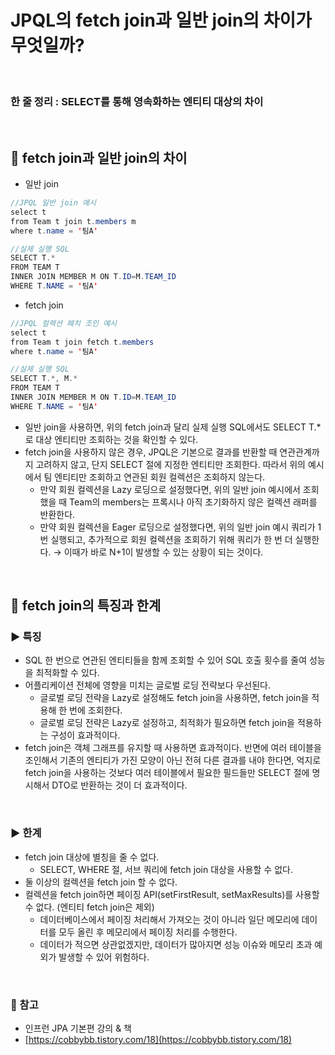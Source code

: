 # JPQL의 fetch join과 일반 join의 차이가 무엇일까?

<br>

### 한 줄 정리 : SELECT를 통해 영속화하는 엔티티 대상의 차이

<br>

## 📌 fetch join과 일반 join의 차이
- 일반 join
```java
//JPQL 일반 join 예시
select t
from Team t join t.members m
where t.name = '팀A'

//실제 실행 SQL
SELECT T.*
FROM TEAM T
INNER JOIN MEMBER M ON T.ID=M.TEAM_ID
WHERE T.NAME = '팀A'
```

- fetch join
```java
//JPQL 컬렉션 페치 조인 예시
select t
from Team t join fetch t.members
where t.name = '팀A'

//실제 실행 SQL
SELECT T.*, M.*
FROM TEAM T
INNER JOIN MEMBER M ON T.ID=M.TEAM_ID
WHERE T.NAME = '팀A'
```

- 일반 join을 사용하면, 위의 fetch join과 달리 실제 실행 SQL에서도 SELECT T.*로 대상 엔티티만 조회하는 것을 확인할 수 있다.
- fetch join을 사용하지 않은 경우, JPQL은 기본으로 결과를 반환할 때 연관관계까지 고려하지 않고, 단지 SELECT 절에 지정한 엔티티만 조회한다. 따라서 위의 예시에서 팀 엔티티만 조회하고 연관된 회원 컬렉션은 조회하지 않는다.
    - 만약 회원 컬렉션을 Lazy 로딩으로 설정했다면, 위의 일반 join 예시에서 조회했을 때 Team의 members는 프록시나 아직 초기화하지 않은 컬렉션 래퍼를 반환한다.
    - 만약 회원 컬렉션을 Eager 로딩으로 설정했다면, 위의 일반 join 예시 쿼리가 1번 실행되고, 추가적으로 회원 컬렉션을 조회하기 위해 쿼리가 한 번 더 실행한다. → 이때가 바로 N+1이 발생할 수 있는 상황이 되는 것이다.

<br>

## 📌 fetch join의 특징과 한계
### ▶️ 특징
- SQL 한 번으로 연관된 엔티티들을 함께 조회할 수 있어 SQL 호출 횟수를 줄여 성능을 최적화할 수 있다.
- 어플리케이션 전체에 영향을 미치는 글로벌 로딩 전략보다 우선된다.
    - 글로벌 로딩 전략을 Lazy로 설정해도 fetch join을 사용하면, fetch join을 적용해 한 번에 조회한다.
    - 글로벌 로딩 전략은 Lazy로 설정하고, 최적화가 필요하면 fetch join을 적용하는 구성이 효과적이다.
- fetch join은 객체 그래프를 유지할 때 사용하면 효과적이다. 반면에 여러 테이블을 조인해서 기존의 엔티티가 가진 모양이 아닌 전혀 다른 결과를 내야 한다면, 억지로 fetch join을 사용하는 것보다 여러 테이블에서 필요한 필드들만 SELECT 절에 명시해서 DTO로 반환하는 것이 더 효과적이다.

<br>

### ▶️ 한계
- fetch join 대상에 별칭을 줄 수 없다.
    - SELECT, WHERE 절, 서브 쿼리에 fetch join 대상을 사용할 수 없다.
- 둘 이상의 컬렉션을 fetch join 할 수 없다.
- 컬렉션을 fetch join하면 페이징 API(setFirstResult, setMaxResults)를 사용할 수 없다. (엔티티 fetch join은 제외)
    - 데이터베이스에서 페이징 처리해서 가져오는 것이 아니라 일단 메모리에 데이터를 모두 올린 후 메모리에서 페이징 처리를 수행한다.
    - 데이터가 적으면 상관없겠지만, 데이터가 많아지면 성능 이슈와 메모리 초과 예외가 발생할 수 있어 위험하다.

<br>

### 🌈 참고
- 인프런 JPA 기본편 강의 & 책
- [https://cobbybb.tistory.com/18](https://cobbybb.tistory.com/18)